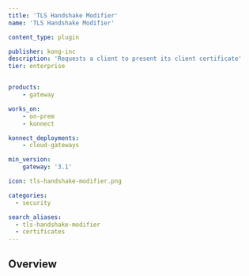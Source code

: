 ```yaml
---
title: 'TLS Handshake Modifier'
name: 'TLS Handshake Modifier'

content_type: plugin

publisher: kong-inc
description: 'Requests a client to present its client certificate'
tier: enterprise


products:
    - gateway

works_on:
    - on-prem
    - konnect

konnect_deployments:
    - cloud-gateways

min_version:
    gateway: '3.1'

icon: tls-handshake-modifier.png

categories:
  - security

search_aliases:
  - tls-handshake-modifier
  - certificates
---
```


## Overview
